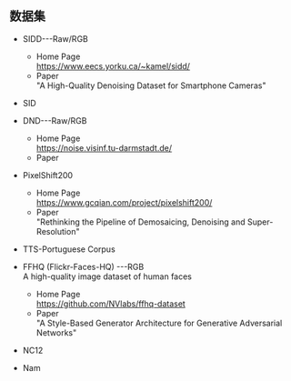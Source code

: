 ## 数据集

- SIDD---Raw/RGB      
	- Home Page  
	  https://www.eecs.yorku.ca/~kamel/sidd/  
	- Paper  
	  "A High-Quality Denoising Dataset for Smartphone Cameras"     
	  
- SID  

- DND---Raw/RGB   
	- Home Page  
	  https://noise.visinf.tu-darmstadt.de/
	- Paper   
	  
- PixelShift200
  - Home Page  
    https://www.gcqian.com/project/pixelshift200/  
  - Paper   
    "Rethinking the Pipeline of Demosaicing, Denoising and Super-Resolution"  

- TTS-Portuguese Corpus    

- FFHQ (Flickr-Faces-HQ) ---RGB   
   A high-quality image dataset of human faces   
   - Home Page   
      https://github.com/NVlabs/ffhq-dataset    
   - Paper  
     "A Style-Based Generator Architecture for Generative Adversarial Networks"   
     
- NC12  
- Nam    


<!--stackedit_data:
eyJoaXN0b3J5IjpbMjEyOTYzNTcxOSwtMTk3NDU0NTk0Niw3Nz
A5NjA4NjcsLTI0ODc0MjQwMCwxMDI2OTg5NzBdfQ==
-->